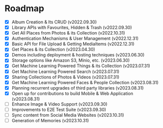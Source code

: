 # Roadmap
- [x] Album Creation & Its CRUD (v2022.09.30)
- [x] Library APIs with Favourites, Hidden & Trash (v2022.09.30)
- [x] Get All Places from Photos & its Collection (v2022.10.31)
- [x] Authentication Mechanisms & User Management (v2022.12.31)
- [x] Basic API for File Upload & Getting MediaItems (v2022.12.31)
- [x] Get Places & its Collection (v2023.04.30)
- [x] Demos including deployment & hosting techniques (v2023.06.30)
- [x] Storage options like Amazon S3, Minio, etc. (v2023.06.30)
- [x] Get Machine Learning Powered Things & its Collection (v2023.07.31)
- [x] Get Machine Learning Powered Search (v2023.07.31)
- [x] Sharing Collections of Photos & Videos (v2023.07.31)
- [x] Get Machine Learning Powered Faces & People Collection (v2023.08.31)
- [x] Planning recurrent upgrades of third party libraries (v2023.08.31)
- [x] Open up for contributions to build Mobile & Web Application (v2023.08.31)
- [ ] Enhance Image & Video Support (v2023.09.30)
- [ ] Improvements to E2E Test Suite (v2023.09.30)
- [ ] Sync content from Social Media Websites (v2023.10.31)
- [ ] Generation of Memories (v2023.10.31)
